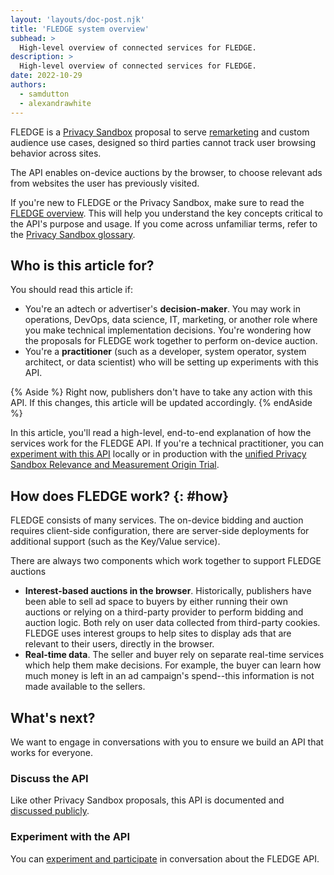 ```yaml
---
layout: 'layouts/doc-post.njk'
title: 'FLEDGE system overview'
subhead: >
  High-level overview of connected services for FLEDGE.
description: >
  High-level overview of connected services for FLEDGE.
date: 2022-10-29
authors:
  - samdutton
  - alexandrawhite
---
```


<style type="text/css">
	.type figcaption {text-align:left;}
</style>

FLEDGE is a [Privacy Sandbox](/docs/privacy-sandbox/overview) proposal to serve
[remarketing](/docs/privacy-sandbox/glossary/#remarketing) and custom audience
use cases, designed so third parties cannot track user browsing behavior across
sites.

The API enables on-device auctions by the browser, to choose relevant ads from
websites the user has previously visited.

If you're new to FLEDGE or the Privacy Sandbox, make sure to read the
[FLEDGE overview](/docs/privacy-sandbox/fledge).
This will help you understand the key concepts critical to the API's purpose
and usage. If you come across unfamiliar terms, refer to the
[Privacy Sandbox glossary](/docs/privacy-sandbox/glossary/).

## Who is this article for?

You should read this article if:

*  You're an adtech or advertiser's **decision-maker**. You may work
   in operations, DevOps, data science, IT, marketing, or another role where
   you make technical implementation decisions. You're wondering how the
   proposals for FLEDGE work together to perform on-device auction.
*  You're a **practitioner** (such as a developer, system operator,
   system architect, or data scientist) who will be setting up experiments with
   this API.

{% Aside %}
Right now, publishers don't have to take any action with this API. If this changes, this article will be updated accordingly.
{% endAside %}

In this article, you'll read a high-level, end-to-end explanation of how the
services work for the FLEDGE API. If you're a technical
practitioner, you can
[experiment with this API](/docs/privacy-sandbox/fledge-experiment/)
locally or in production with the
[unified Privacy Sandbox Relevance and Measurement Origin Trial](/blog/privacy-sandbox-unified-origin-trial/).

## How does FLEDGE work? {: #how}

FLEDGE consists of many services. The on-device bidding and auction requires
client-side configuration, there are server-side deployments for
additional support (such as the Key/Value service).

There are always two components which work together to
support FLEDGE auctions

* **Interest-based auctions in the browser**. Historically, publishers have been able to sell ad space to buyers by either running their own auctions or relying on a third-party provider to perform bidding and auction logic. Both rely on user data collected from third-party cookies. FLEDGE uses interest groups to help sites to display ads that are relevant to their users, directly in the browser.
* **Real-time data**. The seller and buyer rely on separate real-time services which help them make decisions. For example, the buyer can learn how much money is left in an ad campaign's spend--this information is not made available to the sellers.


## What's next?

We want to engage in conversations with you to ensure we build an API that
works for everyone.

### Discuss the API

Like other Privacy Sandbox proposals, this API is documented and
[discussed publicly](/docs/privacy-sandbox/fledge/#engage).

### Experiment with the API

You can [experiment and participate](/docs/privacy-sandbox/fledge-experiment/)
in conversation about the FLEDGE API.
